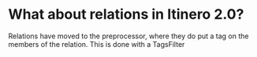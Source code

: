 # What about relations in Itinero 2.0?

Relations have moved to the preprocessor, where they do put a tag on the members of the relation. This is done with a TagsFilter